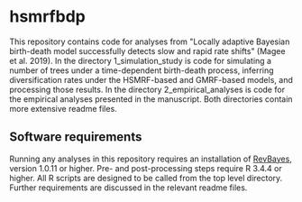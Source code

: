 # hsmrfbdp
This repository contains code for analyses from "Locally adaptive Bayesian birth-death model successfully detects slow and rapid rate shifts" (Magee et al. 2019).
In the directory 1_simulation_study is code for simulating a number of trees under a time-dependent birth-death process, inferring diversification rates under the HSMRF-based and GMRF-based models, and processing those results.
In the directory 2_empirical_analyses is code for the empirical analyses presented in the manuscript.
Both directories contain more extensive readme files.

## Software requirements
Running any analyses in this repository requires an installation of [RevBayes](https://revbayes.github.io/), version 1.0.11 or higher.
Pre- and post-processing steps require R 3.4.4 or higher.
All R scripts are designed to be called from the top level directory.
Further requirements are discussed in the relevant readme files.
